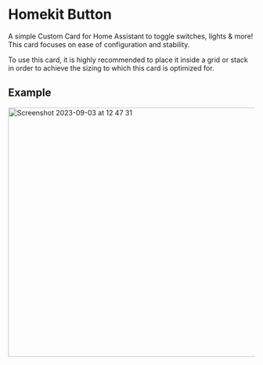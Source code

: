 # Homekit Button

A simple Custom Card for Home Assistant to toggle switches, lights &amp; more!
This card focuses on ease of configuration and stability.

To use this card, it is highly recommended to place it inside a grid or stack in order to achieve the sizing to which this card is optimized for.

## Example

<img width="508" alt="Screenshot 2023-09-03 at 12 47 31" src="https://github.com/flixlix/homekit-button/assets/61006057/f931f43d-c1e8-48c8-a584-85a62476baf4">

